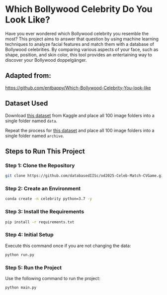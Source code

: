 # Which Bollywood Celebrity Do You Look Like?

Have you ever wondered which Bollywood celebrity you resemble the most? This project aims to answer that question by using machine learning techniques to analyze facial features and match them with a database of Bollywood celebrities. By comparing various aspects of your face, such as shape, position, and skin color, this tool provides an entertaining way to discover your Bollywood doppelgänger.


## Adapted from:
https://github.com/entbappy/Which-Bollywood-Celebrity-You-look-like

## Dataset Used

Download [this dataset](https://www.kaggle.com/sushilyadav1998/bollywood-celeb-localized-face-dataset) from Kaggle and place all 100 image folders into a single folder named `data`.

Repeat the process for [this dataset](https://www.kaggle.com/datasets/havingfun/100-bollywood-celebrity-faces) and place all 100 image folders into a single folder named `archive`.

## Steps to Run This Project

### Step 1: Clone the Repository

```bash
git clone https://github.com/databasedIISc/od2025-Celeb-Match-CVGame.git
```

### Step 2: Create an Environment

```bash
conda create -n celebrity python=3.7 -y
```

### Step 3: Install the Requirements

```bash
pip install -r requirements.txt
```

### Step 4: Initial Setup

Execute this command once if you are not changing the data:

```bash
python run.py
```

### Step 5: Run the Project

Use the following command to run the project:

```bash
python main.py
```



